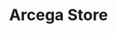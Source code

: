 ---
title: "Arcega Store"
url: /pandacaqui-resett-mexico-pampanga/arcega-store/
shop: convenience
---